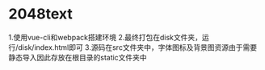# 2048text

1.使用vue-cli和webpack搭建环境
2.最终打包在disk文件夹，运行/disk/index.html即可
3.源码在src文件夹中，字体图标及背景图资源由于需要静态导入因此存放在根目录的static文件夹中
